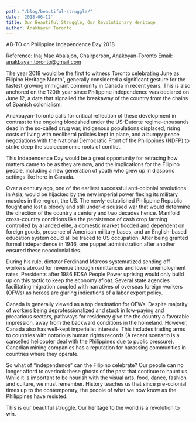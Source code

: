 ```yaml
---
path: "/blog/beautiful-struggle/"
date: '2018-06-12'
title: Our Beautiful Struggle, Our Revolutionary Heritage
author: Anakbayan Toronto
---
```


AB-TO on Philippine Independence Day 2018

Reference: Inaj Mae Abalajon, Chairperson, Anakbyan-Toronto
Email: anakbayan.toronto@gmail.com

The year 2018 would be the first to witness Toronto celebrating June as Filipino Heritage Month”, generally considered a significant gesture for the fastest growing immigrant community in Canada in recent years. This is also anchored on the 120th year since Philippine independence was declared on June 12, a date that signalled the breakaway of the country from the chains of Spanish colonialism.

Anakbayan-Toronto calls for critical reflection of these development in contrast to the ongoing bloodshed under the US-Duterte regime–thousands dead in the so-called drug war, indigenous populations displaced, rising costs of living with neoliberal policies kept in place, and a bumpy peace negotiations with the National Democratic Front of the Philippines (NDFP) to strike deep the socioeconomic roots of conflict.

This Independence Day would be a great opportunity for retracing how matters came to be as they are now, and the implications for the Filipino people, including a new generation of youth who grew up in diasporic settings like here in Canada.

Over a century ago, one of the earliest successful anti-colonial revolutions in Asia, would be hijacked by the new imperial power flexing its military muscles in the region, the US. The newly-established Philippine Republic fought and lost a bloody and still under-discussed war that would determine the direction of the country a century and two decades hence. Manifold cross-country conditions like the persistence of cash crop farming controlled by a landed elite, a domestic market flooded and dependent on foreign goods, presence of American military bases, and an English-based education system could all be traced to US occupation. After being granted formal independence in 1946, one puppet administration after another ensured these neocolonial ties.

During his rule, dictator Ferdinand Marcos systematized sending off workers abroad for revenue through remittances and lower unemployment rates. Presidents after 1986 EDSA People Power uprising would only build up on this tactic to keep the economy afloat. Several state agencies facilitating migration coupled with narratives of overseas foreign workers (OFWs) as heroes are glaring indications of a labor export policy.

Canada is generally viewed as a top destination for OFWs. Despite majority of workers being deprofessionalized and stuck in low-paying and precarious sectors, pathways for residency give the the country a favorable impression, away from the backward conditions in the homeland. However, Canada also has well-kept imperialist interests. This includes trading arms to countries with notorious human rights records (A recent scenario is a cancelled helicopter deal with the Philippines due to public pressure). Canadian mining companies has a reputation for harassing communities in countries where they operate.

So what of “independence” can the Filipino celebrate? Our people can no longer afford to overlook these ghosts of the past that continue to haunt us. While it is important to be nourish with the visual arts, food, dance, fashion and culture, we must remember. History teaches us that since pre-colonial times up to the contemporary, the people of what we now know as the Philippines have resisted.

This is our beautiful struggle. Our heritage to the world is a revolution to win.
